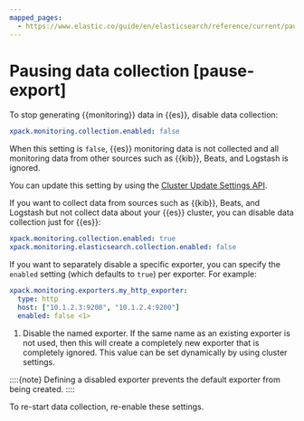 ```yaml
---
mapped_pages:
  - https://www.elastic.co/guide/en/elasticsearch/reference/current/pause-export.html
---
```


# Pausing data collection [pause-export]

To stop generating {{monitoring}} data in {{es}}, disable data collection:

```yaml
xpack.monitoring.collection.enabled: false
```

When this setting is `false`, {{es}} monitoring data is not collected and all monitoring data from other sources such as {{kib}}, Beats, and Logstash is ignored.

You can update this setting by using the [Cluster Update Settings API](https://www.elastic.co/guide/en/elasticsearch/reference/current/cluster-update-settings.html).

If you want to collect data from sources such as {{kib}}, Beats, and Logstash but not collect data about your {{es}} cluster, you can disable data collection just for {{es}}:

```yaml
xpack.monitoring.collection.enabled: true
xpack.monitoring.elasticsearch.collection.enabled: false
```

If you want to separately disable a specific exporter, you can specify the `enabled` setting (which defaults to `true`) per exporter. For example:

```yaml
xpack.monitoring.exporters.my_http_exporter:
  type: http
  host: ["10.1.2.3:9200", "10.1.2.4:9200"]
  enabled: false <1>
```

1. Disable the named exporter. If the same name as an existing exporter is not used, then this will create a completely new exporter that is completely ignored. This value can be set dynamically by using cluster settings.


::::{note} 
Defining a disabled exporter prevents the default exporter from being created.
::::


To re-start data collection, re-enable these settings.

